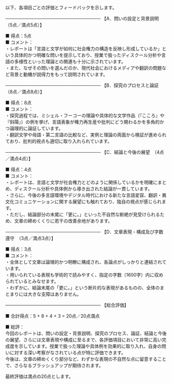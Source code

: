 以下、各項目ごとの評価とフィードバックを示します。

──────────────────────────────
【A．問いの設定と背景説明　（5点／満点5点）】

■ 得点：5点  
■ コメント：  
・レポートは「言語と文学が如何に社会権力の構造を反映し形成しているか」という具体的かつ明確な問いを提示しており、授業で扱ったディスクール分析や言語の多様性といった理論との関連も十分に示されています。  
・また、なぜその問いを選んだのか、現代社会におけるメディアや翻訳の問題など背景と動機が説得力をもって説明されています。  

──────────────────────────────
【B．探究のプロセスと論証　（8点／満点8点）】

■ 得点：8点  
■ コメント：  
・探究過程では、ミシェル・フーコーの理論や具体的な文学作品（『こころ』や『斜陽』）の例を挙げ、言語表象が権力再生産や批判にどう関わるかを多角的かつ論理的に論証しています。  
・翻訳文学や母語・第二言語の比較など、実例と理論の両面から検証が進められており、批判的視点も適切に取り入れられています。  

──────────────────────────────
【C．結論と今後の展望　（4点／満点4点）】

■ 得点：4点  
■ コメント：  
・レポートは、言語と文学が社会権力とどのように関係しているかを明確にまとめ、ディスクール分析や具体例から導き出された結論が一貫しています。  
・さらに、今後の多言語環境やデジタル時代における新たな言語変容、翻訳・異文化コミュニケーションに関する展望にも触れており、独自の視点が感じられます。  
・ただし、結論部分の末尾に「更に。」といった不自然な断絶が見受けられるため、文章の締めくくりに若干の改善余地があります。

──────────────────────────────
【D．文章表現・構成及び字数遵守　（3点／満点3点）】

■ 得点：3点  
■ コメント：  
・全体として文章は論理的かつ明瞭に構成され、各論点がしっかりと連結されています。  
・用いられている表現も学術的で読みやすく、指定の字数（1600字）内に収められているとみなせます。  
・わずかに、結論末尾の「更に。」という断片的な表現があるものの、全体のまとまりには大きな支障はありません。

──────────────────────────────
【総合評価】

■ 合計得点：5 + 8 + 4 + 3 = 20点／20点満点

■ 総評：  
今回のレポートは、問いの設定・背景説明、探究のプロセス、論証、結論と今後の展望、さらには文章表現や構成に至るまで、各評価項目において非常に高い完成度を示しています。授業で扱った理論や具体例を効果的に取り入れ、自身の問いに対する深い考察がなされている点が特に評価できます。  
今後は、文章の締めくくり部分など、わずかな表現の不自然な点に留意することで、さらなるブラッシュアップが期待されます。  

最終評価は満点の20点とします。